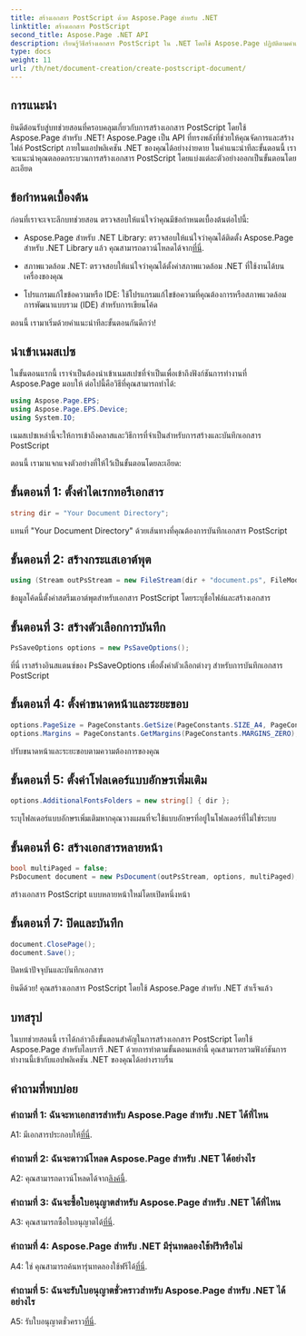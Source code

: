 ```yaml
---
title: สร้างเอกสาร PostScript ด้วย Aspose.Page สำหรับ .NET
linktitle: สร้างเอกสาร PostScript
second_title: Aspose.Page .NET API
description: เรียนรู้วิธีสร้างเอกสาร PostScript ใน .NET โดยใช้ Aspose.Page ปฏิบัติตามคำแนะนำทีละขั้นตอนของเราเพื่อการบูรณาการที่ราบรื่น ดาวน์โหลดไลบรารีและเริ่มจัดการไฟล์ PostScript ได้อย่างง่ายดาย
type: docs
weight: 11
url: /th/net/document-creation/create-postscript-document/
---
```

## การแนะนำ

ยินดีต้อนรับสู่บทช่วยสอนที่ครอบคลุมเกี่ยวกับการสร้างเอกสาร PostScript โดยใช้ Aspose.Page สำหรับ .NET! Aspose.Page เป็น API ที่ทรงพลังที่ช่วยให้คุณจัดการและสร้างไฟล์ PostScript ภายในแอปพลิเคชัน .NET ของคุณได้อย่างง่ายดาย ในคำแนะนำทีละขั้นตอนนี้ เราจะแนะนำคุณตลอดกระบวนการสร้างเอกสาร PostScript โดยแบ่งแต่ละตัวอย่างออกเป็นขั้นตอนโดยละเอียด

## ข้อกำหนดเบื้องต้น

ก่อนที่เราจะเจาะลึกบทช่วยสอน ตรวจสอบให้แน่ใจว่าคุณมีข้อกำหนดเบื้องต้นต่อไปนี้:

-  Aspose.Page สำหรับ .NET Library: ตรวจสอบให้แน่ใจว่าคุณได้ติดตั้ง Aspose.Page สำหรับ .NET Library แล้ว คุณสามารถดาวน์โหลดได้จาก[ที่นี่](https://releases.aspose.com/page/net/).

- สภาพแวดล้อม .NET: ตรวจสอบให้แน่ใจว่าคุณได้ตั้งค่าสภาพแวดล้อม .NET ที่ใช้งานได้บนเครื่องของคุณ

- โปรแกรมแก้ไขข้อความหรือ IDE: ใช้โปรแกรมแก้ไขข้อความที่คุณต้องการหรือสภาพแวดล้อมการพัฒนาแบบรวม (IDE) สำหรับการเขียนโค้ด

ตอนนี้ เรามาเริ่มด้วยคำแนะนำทีละขั้นตอนกันดีกว่า!

## นำเข้าเนมสเปซ

ในขั้นตอนแรกนี้ เราจำเป็นต้องนำเข้าเนมสเปซที่จำเป็นเพื่อเข้าถึงฟังก์ชันการทำงานที่ Aspose.Page มอบให้ ต่อไปนี้คือวิธีที่คุณสามารถทำได้:

```csharp
using Aspose.Page.EPS;
using Aspose.Page.EPS.Device;
using System.IO;
```

เนมสเปซเหล่านี้จะให้การเข้าถึงคลาสและวิธีการที่จำเป็นสำหรับการสร้างและบันทึกเอกสาร PostScript

ตอนนี้ เรามาแจกแจงตัวอย่างที่ให้ไว้เป็นขั้นตอนโดยละเอียด:

## ขั้นตอนที่ 1: ตั้งค่าไดเรกทอรีเอกสาร

```csharp
string dir = "Your Document Directory";
```

แทนที่ "Your Document Directory" ด้วยเส้นทางที่คุณต้องการบันทึกเอกสาร PostScript

## ขั้นตอนที่ 2: สร้างกระแสเอาต์พุต

```csharp
using (Stream outPsStream = new FileStream(dir + "document.ps", FileMode.Create))
```

ข้อมูลโค้ดนี้ตั้งค่าสตรีมเอาต์พุตสำหรับเอกสาร PostScript โดยระบุชื่อไฟล์และสร้างเอกสาร

## ขั้นตอนที่ 3: สร้างตัวเลือกการบันทึก

```csharp
PsSaveOptions options = new PsSaveOptions();
```

ที่นี่ เราสร้างอินสแตนซ์ของ PsSaveOptions เพื่อตั้งค่าตัวเลือกต่างๆ สำหรับการบันทึกเอกสาร PostScript

## ขั้นตอนที่ 4: ตั้งค่าขนาดหน้าและระยะขอบ

```csharp
options.PageSize = PageConstants.GetSize(PageConstants.SIZE_A4, PageConstants.ORIENTATION_PORTRAIT);
options.Margins = PageConstants.GetMargins(PageConstants.MARGINS_ZERO);
```

ปรับขนาดหน้าและระยะขอบตามความต้องการของคุณ

## ขั้นตอนที่ 5: ตั้งค่าโฟลเดอร์แบบอักษรเพิ่มเติม

```csharp
options.AdditionalFontsFolders = new string[] { dir };
```

ระบุโฟลเดอร์แบบอักษรเพิ่มเติมหากคุณวางแผนที่จะใช้แบบอักษรที่อยู่ในโฟลเดอร์ที่ไม่ใช่ระบบ

## ขั้นตอนที่ 6: สร้างเอกสารหลายหน้า

```csharp
bool multiPaged = false;
PsDocument document = new PsDocument(outPsStream, options, multiPaged);
```

สร้างเอกสาร PostScript แบบหลายหน้าใหม่โดยเปิดหนึ่งหน้า

## ขั้นตอนที่ 7: ปิดและบันทึก

```csharp
document.ClosePage();
document.Save();
```

ปิดหน้าปัจจุบันและบันทึกเอกสาร

ยินดีด้วย! คุณสร้างเอกสาร PostScript โดยใช้ Aspose.Page สำหรับ .NET สำเร็จแล้ว

## บทสรุป

ในบทช่วยสอนนี้ เราได้กล่าวถึงขั้นตอนสำคัญในการสร้างเอกสาร PostScript โดยใช้ Aspose.Page สำหรับไลบรารี .NET ด้วยการทำตามขั้นตอนเหล่านี้ คุณสามารถรวมฟังก์ชันการทำงานนี้เข้ากับแอปพลิเคชัน .NET ของคุณได้อย่างราบรื่น

## คำถามที่พบบ่อย

### คำถามที่ 1: ฉันจะหาเอกสารสำหรับ Aspose.Page สำหรับ .NET ได้ที่ไหน

 A1: มีเอกสารประกอบให้[ที่นี่](https://reference.aspose.com/page/net/).

### คำถามที่ 2: ฉันจะดาวน์โหลด Aspose.Page สำหรับ .NET ได้อย่างไร

 A2: คุณสามารถดาวน์โหลดได้จาก[ลิงค์นี้](https://releases.aspose.com/page/net/).

### คำถามที่ 3: ฉันจะซื้อใบอนุญาตสำหรับ Aspose.Page สำหรับ .NET ได้ที่ไหน

 A3: คุณสามารถซื้อใบอนุญาตได้[ที่นี่](https://purchase.aspose.com/buy).

### คำถามที่ 4: Aspose.Page สำหรับ .NET มีรุ่นทดลองใช้ฟรีหรือไม่

 A4: ใช่ คุณสามารถค้นหารุ่นทดลองใช้ฟรีได้[ที่นี่](https://releases.aspose.com/).

### คำถามที่ 5: ฉันจะรับใบอนุญาตชั่วคราวสำหรับ Aspose.Page สำหรับ .NET ได้อย่างไร

 A5: รับใบอนุญาตชั่วคราว[ที่นี่](https://purchase.aspose.com/temporary-license/).